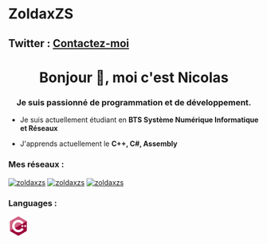 # ZoldaxZS
## Twitter : [Contactez-moi](https://twitter.com/zoldaxzs)
### 

<h1 align="center">Bonjour 👋, moi c'est Nicolas</h1>
<h3 align="center">Je suis passionné de programmation et de développement.</h3>

- Je suis actuellement étudiant en **BTS Système Numérique Informatique et Réseaux**

- J'apprends actuellement le **C++, C#, Assembly**

<h3 align="left">Mes réseaux :</h3>
<p align="left">
<a href="https://twitter.com/zoldaxzs" target="blank"><img align="center" src="https://raw.githubusercontent.com/rahuldkjain/github-profile-readme-generator/master/src/images/icons/Social/twitter.svg" alt="zoldaxzs" height="30" width="40" /></a>
<a href="https://instagram.com/zoldaxzs" target="blank"><img align="center" src="https://raw.githubusercontent.com/rahuldkjain/github-profile-readme-generator/master/src/images/icons/Social/instagram.svg" alt="zoldaxzs" height="30" width="40" /></a>
<a href="https://www.youtube.com/c/zoldaxzs" target="blank"><img align="center" src="https://raw.githubusercontent.com/rahuldkjain/github-profile-readme-generator/master/src/images/icons/Social/youtube.svg" alt="zoldaxzs" height="30" width="40" /></a>
</p>

<h3 align="left">Languages :</h3>
<p align="left"> <a href="https://www.w3schools.com/cpp/" target="_blank"> <img src="https://raw.githubusercontent.com/devicons/devicon/master/icons/cplusplus/cplusplus-original.svg" alt="cplusplus" width="40" height="40"/> </a> </p>
